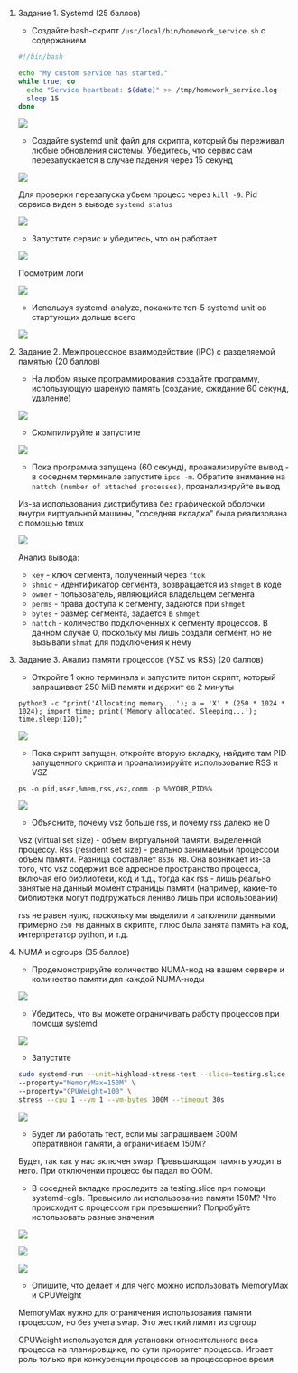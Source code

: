 1. Задание 1. Systemd (25 баллов)

    - Создайте bash-скрипт `/usr/local/bin/homework_service.sh` с содержанием
   ```bash
   #!/bin/bash
   
   echo "My custom service has started."
   while true; do
     echo "Service heartbeat: $(date)" >> /tmp/homework_service.log
     sleep 15
   done
   ```

   ![](./screenshots/bash_script.png)

    - Создайте systemd unit файл для скрипта, который бы переживал любые обновления системы. Убедитесь, что сервис сам
      перезапускается в случае падения через 15 секунд

   ![](./screenshots/systemd_service.png)

   Для проверки перезапуска убьем процесс через `kill -9`. Pid сервиса виден в выводе `systemd status`

   ![](./screenshots/systemd_restart.png)

    - Запустите сервис и убедитесь, что он работает

   ![](./screenshots/systemd_start.png)

   Посмотрим логи

   ![](./screenshots/systemd_logs.png)

    - Используя systemd-analyze, покажите топ-5 systemd unit`ов стартующих дольше всего

   ![](./screenshots/systemd_top_services.png)

2. Задание 2. Межпроцессное взаимодействие (IPC) с разделяемой памятью (20 баллов)

    - На любом языке программирования создайте программу, использующую шареную память (создание, ожидание 60 секунд,
      удаление)

   ![](./screenshots/shmem_c.png)

    - Скомпилируйте и запустите

   ![](./screenshots/shmmem_run.png)

    - Пока программа запущена (60 секунд), проанализируйте вывод - в соседнем терминале запустите `ipcs -m`. Обратите
      внимание на `nattch (number of attached processes)`, проанализируйте вывод

   Из-за использования дистрибутива без графической оболочки внутри виртуальной машины, "соседняя вкладка" была
   реализована с помощью tmux

   ![](./screenshots/shmem_ipcs.png)

   Анализ вывода:
    - `key` - ключ сегмента, полученный через `ftok`
    - `shmid` - идентификатор сегмента, возвращается из `shmget` в коде
    - `owner` - пользователь, являющийся владельцем сегмента
    - `perms` - права доступа к сегменту, задаются при `shmget`
    - `bytes` - размер сегмента, задается в `shmget`
    - `nattch` - количество подключенных к сегменту процессов. В данном случае 0, поскольку мы лишь создали сегмент, но
      не вызывали `shmat` для подключения к нему

3. Задание 3. Анализ памяти процессов (VSZ vs RSS) (20 баллов)

    - Откройте 1 окно терминала и запустите питон скрипт, который запрашивает 250 MiB памяти и держит ее 2 минуты

   `python3 -c "print('Allocating memory...'); a = 'X' * (250 * 1024 * 1024); import time; print('Memory allocated. Sleeping...'); time.sleep(120);"`

   ![](./screenshots/python_run.png)

    - Пока скрипт запущен, откройте вторую вкладку, найдите там PID запущенного скрипта и проанализируйте использование
      RSS и VSZ

   `ps -o pid,user,%mem,rss,vsz,comm -p %%YOUR_PID%%`

   ![](./screenshots/python_stats.png)

    - Объясните, почему vsz больше rss, и почему rss далеко не 0

   Vsz (virtual set size) - объем виртуальной памяти, выделенной процессу. Rss (resident set size) - реально занимаемый
   процессом объем памяти. Разница составляет `8536 KB`. Она возникает из-за того, что vsz содержит всё адресное
   пространство процесса, включая его библиотеки, код и т.д., тогда как rss - лишь реально занятые на данный момент
   страницы памяти (например, какие-то библиотеки могут подгружаться лениво лишь при использовании)

   rss не равен нулю, поскольку мы выделили и заполнили данными примерно `250 MB` данных в скрипте, плюс была занята
   память на код, интерпретатор python, и т.д.

4. NUMA и cgroups (35 баллов)

    - Продемонстрируйте количество NUMA-нод на вашем сервере и количество памяти для каждой NUMA-ноды

   ![](./screenshots/numactl.png)

    - Убедитесь, что вы можете ограничивать работу процессов при помощи systemd

   ![](./screenshots/systemd_stress_150m.png)

    - Запустите
   ```bash
   sudo systemd-run --unit=highload-stress-test --slice=testing.slice \
   --property="MemoryMax=150M" \
   --property="CPUWeight=100" \
   stress --cpu 1 --vm 1 --vm-bytes 300M --timeout 30s
   ```

   ![](./screenshots/systemd_status_150m.png)

    - Будет ли работать тест, если мы запрашиваем 300М оперативной памяти, а ограничиваем 150М?

   Будет, так как у нас включен swap. Превышающая память уходит в него. При отключении процесс бы падал по OOM.

    - В соседней вкладке проследите за testing.slice при помощи systemd-cgls. Превысило ли использование памяти 150М?
      Что происходит с процессом при превышении? Попробуйте использовать разные значения

   ![](./screenshots/systemd_stress_50m.png)

   ![](./screenshots/systemd_show_mem.png)

   ![](./screenshots/systemd_cgls.png)

    - Опишите, что делает и для чего можно использовать MemoryMax и CPUWeight

   MemoryMax нужно для ограничения использования памяти процессом, но без учета swap. Это жесткий лимит из cgroup

   CPUWeight используется для установки относительного веса процесса на планировщике, по сути приоритет процесса. Играет
   роль только при конкуренции процессов за процессорное время